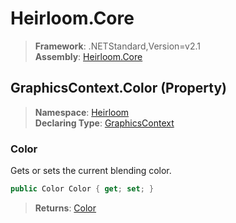 # Heirloom.Core

> **Framework**: .NETStandard,Version=v2.1  
> **Assembly**: [Heirloom.Core][0]

## GraphicsContext.Color (Property)

> **Namespace**: [Heirloom][0]  
> **Declaring Type**: [GraphicsContext][1]

### Color

Gets or sets the current blending color.

```cs
public Color Color { get; set; }
```

> **Returns**: [Color][2]

[0]: ../../../Heirloom.Core.md
[1]: ../GraphicsContext.md
[2]: ../Color.md
